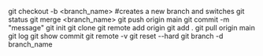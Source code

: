 git checkout -b <branch_name> #creates a new branch and switches
git status
git merge <branch_name>
git push origin main
git commit -m "message"
git init
git clone <repository name>
git remote add origin <url>
git add .
git pull origin main
git log
git show commit
git remote -v
git reset --hard <commit>
git branch -d branch_name
